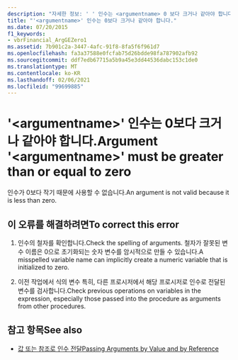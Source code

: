```yaml
---
description: "자세한 정보: ' ' 인수는 <argumentname> 0 보다 크거나 같아야 합니다."
title: "'<argumentname>' 인수는 0보다 크거나 같아야 합니다."
ms.date: 07/20/2015
f1_keywords:
- vbrFinancial_ArgGEZero1
ms.assetid: 7b901c2a-3447-4afc-91f8-8fa5f6f961d7
ms.openlocfilehash: fa3a37588e0fcfab75d26bdde98fa787902afb92
ms.sourcegitcommit: ddf7edb67715a5b9a45e3dd44536dabc153c1de0
ms.translationtype: MT
ms.contentlocale: ko-KR
ms.lasthandoff: 02/06/2021
ms.locfileid: "99699885"
---
```

# <a name="argument-argumentname-must-be-greater-than-or-equal-to-zero"></a><span data-ttu-id="9db54-103">'\<argumentname>' 인수는 0보다 크거나 같아야 합니다.</span><span class="sxs-lookup"><span data-stu-id="9db54-103">Argument '\<argumentname>' must be greater than or equal to zero</span></span>

<span data-ttu-id="9db54-104">인수가 0보다 작기 때문에 사용할 수 없습니다.</span><span class="sxs-lookup"><span data-stu-id="9db54-104">An argument is not valid because it is less than zero.</span></span>  
  
## <a name="to-correct-this-error"></a><span data-ttu-id="9db54-105">이 오류를 해결하려면</span><span class="sxs-lookup"><span data-stu-id="9db54-105">To correct this error</span></span>  
  
1. <span data-ttu-id="9db54-106">인수의 철자를 확인합니다.</span><span class="sxs-lookup"><span data-stu-id="9db54-106">Check the spelling of arguments.</span></span> <span data-ttu-id="9db54-107">철자가 잘못된 변수 이름은 0으로 초기화되는 숫자 변수를 암시적으로 만들 수 있습니다.</span><span class="sxs-lookup"><span data-stu-id="9db54-107">A misspelled variable name can implicitly create a numeric variable that is initialized to zero.</span></span>  
  
2. <span data-ttu-id="9db54-108">이전 작업에서 식의 변수 특히, 다른 프로시저에서 해당 프로시저로 인수로 전달된 변수를 검사합니다.</span><span class="sxs-lookup"><span data-stu-id="9db54-108">Check previous operations on variables in the expression, especially those passed into the procedure as arguments from other procedures.</span></span>  
  
## <a name="see-also"></a><span data-ttu-id="9db54-109">참고 항목</span><span class="sxs-lookup"><span data-stu-id="9db54-109">See also</span></span>

- [<span data-ttu-id="9db54-110">값 또는 참조로 인수 전달</span><span class="sxs-lookup"><span data-stu-id="9db54-110">Passing Arguments by Value and by Reference</span></span>](../programming-guide/language-features/procedures/passing-arguments-by-value-and-by-reference.md)
